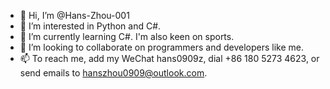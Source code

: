 - 👋 Hi, I’m @Hans-Zhou-001
- 👀 I’m interested in Python and C#. 
- 🌱 I’m currently learning C#. I'm also keen on sports.
- 💞️ I’m looking to collaborate on programmers and developers like me.
- 📫 To reach me, add my WeChat hans0909z, dial +86 180 5273 4623, or send emails to hanszhou0909@outlook.com.

<!---
Hans-Zhou-001/Hans-Zhou-001 is a ✨ special ✨ repository because its `README.md` (this file) appears on your GitHub profile.
You can click the Preview link to take a look at your changes.
--->
